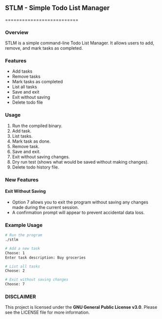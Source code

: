 ## STLM - Simple Todo List Manager
==========================
### Overview
STLM is a simple command-line Todo List Manager. It allows users to add, remove, and mark tasks as completed.

### Features
- Add tasks
- Remove tasks
- Mark tasks as completed
- List all tasks
- Save and exit
- Exit without saving
- Delete todo file

### Usage
1. Run the compiled binary.
2. Add task.
3. List tasks.
4. Mark task as done.
5. Remove task.
6. Save and exit.
7. Exit without saving changes.
8. Dry run test (shows what would be saved without making changes).
9. Delete todo history file.

### New Features

#### Exit Without Saving
- Option 7 allows you to exit the program without saving any changes made during the current session.
- A confirmation prompt will appear to prevent accidental data loss.

### Example Usage
```bash
# Run the program
./stlm

# Add a new task
Choose: 1
Enter task description: Buy groceries

# List all tasks
Choose: 2

# Exit without saving changes
Choose: 7
```

### DISCLAIMER
This project is licensed under the **GNU General Public License v3.0**. Please see the LICENSE file for more information.

